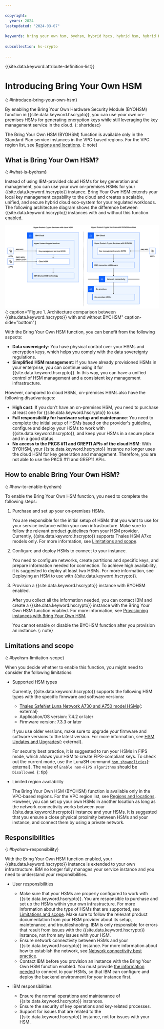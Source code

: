 ```yaml
---

copyright:
  years: 2024
lastupdated: "2024-03-07"

keywords: bring your own hsm, byohsm, hybrid hpcs, hybrid hsm, hybrid KMS, hybrid hpcs overview, hybrid KMS

subcollection: hs-crypto

---
```


{{site.data.keyword.attribute-definition-list}}

# Introducing Bring Your Own HSM
{: #introduce-bring-your-own-hsm}

By enabling the Bring Your Own Hardware Security Module (BYOHSM) function in {{site.data.keyword.hscrypto}}, you can use your own on-premises HSMs for generating encryption keys while still leveraging the key management service in the cloud.
{: shortdesc}

The Bring Your Own HSM (BYOHSM) function is available only in the Standard Plan service instances in the VPC-based regions. For the VPC region list, see [Regions and locations](/docs/hs-crypto?topic=hs-crypto-regions#available-regions).
{: note}

## What is Bring Your Own HSM?
{: #what-is-byohsm}

Instead of using IBM-provided cloud HSMs for key generation and management, you can use your own on-premises HSMs for your {{site.data.keyword.hscrypto}} instance. Bring Your Own HSM extends your local key management capability to the cloud and creates a scalable, unified, and secure hybrid cloud eco-system for your regulated workloads. The following architecture diagram shows the difference between {{site.data.keyword.hscrypto}} instances with and without this function enabled.

![BYOHSM architecture](/images/byohsm-archi.svg "BYOHSM architecture"){: caption="Figure 1. Architecture comparison between {{site.data.keyword.hscrypto}} with and without BYOHSM" caption-side="bottom"}

With the Bring Your Own HSM function, you can benefit from the following aspects:

- **Data sovereignty**: You have physical control over your HSMs and encryption keys, which helps you comply with the data sovereignty regulations.
- **Simplified HSM management**: If you have already provisioned HSMs in your enterprise, you can continue using it for {{site.data.keyword.hscrypto}}. In this way, you can have a unified control of HSM management and a consistent key management infrastructure.

However, compared to cloud HSMs, on-premises HSMs also have the following disadvantages:

- **High cost**: If you don't have an on-premises HSM, you need to purchase at least one for {{site.data.keyword.hscrypto}} to use.
- **Full responsibility for hardware setup and maintenance**: You need to complete the initial setup of HSMs based on the provider's guideline, configure and deploy your HSMs to work with {{site.data.keyword.hscrypto}}, and keep your HSMs in a secure place and in a good status.
- **No access to the PKCS #11 and GREP11 APIs of the cloud HSM**: With BYOHSM, your {{site.data.keyword.hscrypto}} instance no longer uses the cloud HSM for key generation and management. Therefore, you are not able to use the PKCS #11 and GREP11 APIs.

## How to enable Bring Your Own HSM?
{: #how-to-enable-byohsm}

To enable the Bring Your Own HSM function, you need to complete the following steps:

1. Purchase and set up your on-premises HSMs.

    You are responsible for the initial setup of HSMs that you want to use for your service instance within your own infrastructure. Make sure to follow the relevant product guidelines from your HSM provider. Currently, {{site.data.keyword.hscrypto}} supports Thales HSM A7xx models only. For more information, see [Limitations and scope](#byohsm-limitation-scope).

2. Configure and deploy HSMs to connect to your instance.

    You need to configure networks, create partitions and specific keys, and prepare information needed for connection. To achieve high availability, it is suggested to deploy at least two HSMs. For more information, see [Deploying an HSM to use with {{site.data.keyword.hscrypto}}](/docs/hs-crypto?topic=hs-crypto-deploy-hsm-for-byohsm).

3. Provision a {{site.data.keyword.hscrypto}} instance with BYOHSM enabled.

    After you collect all the information needed, you can contact IBM and create a {{site.data.keyword.hscrypto}} instance with the Bring Your Own HSM function enabled. For more information, see [Provisioning instances with Bring Your Own HSM](/docs/hs-crypto?topic=hs-crypto-provision&interface=ui).

    You cannot enable or disable the BYOHSM function after you provision an instance.
    {: note}

## Limitations and scope
{: #byohsm-limitation-scope}

When you decide whether to enable this function, you might need to consider the following limitations:

- Supported HSM types

    Currently, {{site.data.keyword.hscrypto}} supports the following HSM types with the specific firmware and software versions:

    - [Thales SafeNet Luna Network A730 and A750 model HSMs](https://thalesdocs.com/gphsm/luna/7/docs/network/Content/Home_Luna.htm){: external}
    - Application/OS version: 7.4.2 or later
    - Firmware version: 7.3.3 or later

    If you use older versions, make sure to upgrade your firmware and software versions to the latest version. For more information, see [HSM Updates and Upgrades](https://thalesdocs.com/gphsm/luna/7/docs/network/Content/admin_hsm/updates/upgrade.htm){: external}. 
    
    For security best practice, it is suggested to run your HSMs in FIPS mode, which allows your HSM to create FIPS-compliant keys. To check out the current mode, use the LunaSH command [`hsm showpolicies`](https://thalesdocs.com/gphsm/luna/7/docs/network/Content/lunash/commands/hsm/hsm_showpolicies.htm){: external}. The value of `Enable non-FIPS algorithms` should be `Disallowed`.
    {: tip}

- Limited region availability

    The Bring Your Own HSM (BYOHSM) function is available only in the VPC-based regions. For the VPC region list, see [Regions and locations](/docs/hs-crypto?topic=hs-crypto-regions#available-regions). However, you can set up your own HSMs in another location as long as the network connectivity works between your {{site.data.keyword.hscrypto}} instance and your HSMs. It is suggested that you ensure a close physical proximity between HSMs and your instance, and connect them by using a private network.

## Responsibilities
{: #byohsm-responsibility}

With the Bring Your Own HSM function enabled, your {{site.data.keyword.hscrypto}} instance is extended to your own infrastructure. IBM no longer fully manages your service instance and you need to understand your responsibilities.

- User responsibilities

    - Make sure that your HSMs are properly configured to work with {{site.data.keyword.hscrypto}}. You are responsible to purchase and set up the HSMs within your own infrastructure. For more information about the type of HSMs that are supported, see [Limitations and scope](#byohsm-limitation-scope). Make sure to follow the relevant product documentation from your HSM provider about its setup, maintenance, and troubleshooting. IBM is only responsible for errors that result from issues with the {{site.data.keyword.hscrypto}} instance, not from any issues with your HSM.
    - Ensure network connectivity between HSMs and your {{site.data.keyword.hscrypto}} instance. For more information about how to establish the network, see [Network connectivity best practice](/docs/hs-crypto?topic=hs-crypto-deploy-hsm-for-byohsm#deploy-byohsm-network-connection).
    - Contact IBM before you provision an instance with the Bring Your Own HSM function enabled. You must provide [the information needed](/docs/hs-crypto?topic=hs-crypto-deploy-hsm-for-byohsm#deploy-byohsm-prepare-info) to connect to your HSMs, so that IBM can configure and deploy the backend environment for your instance first.

- IBM responsibilities

    - Ensure the normal operations and maintenance of {{site.data.keyword.hscrypto}} instances.
    - Ensure the security of key operations and key-related processes.
    - Support for issues that are related to the {{site.data.keyword.hscrypto}} instance, not for issues with your HSM.
